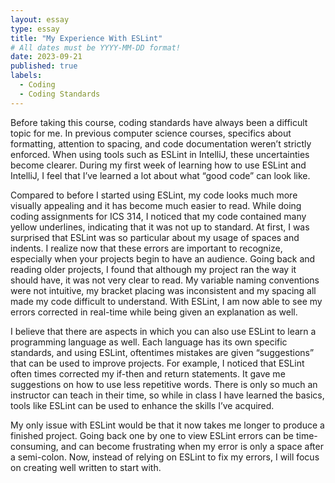 ```yaml
---
layout: essay
type: essay
title: "My Experience With ESLint"
# All dates must be YYYY-MM-DD format!
date: 2023-09-21
published: true
labels:
  - Coding
  - Coding Standards
---
```

Before taking this course, coding standards have always been a difficult topic for me. In previous computer science courses, specifics about formatting, attention to spacing, and code documentation weren’t strictly enforced. When using tools such as ESLint in IntelliJ, these uncertainties become clearer. During my first week of learning how to use ESLint and IntelliJ, I feel that I’ve learned a lot about what “good code” can look like. 

Compared to before I started using ESLint, my code looks much more visually appealing and it has become much easier to read. While doing coding assignments for ICS 314, I noticed that my code contained many yellow underlines, indicating that it was not up to standard. At first, I was surprised that ESLint was so particular about my usage of spaces and indents. I realize now that these errors are important to recognize, especially when your projects begin to have an audience. Going back and reading older projects, I found that although my project ran the way it should have, it was not very clear to read. My variable naming conventions were not intuitive, my bracket placing was inconsistent and my spacing all made my code difficult to understand. With ESLint, I am now able to see my errors corrected in real-time while being given an explanation as well. 
 
I believe that there are aspects in which you can also use ESLint to learn a programming language as well. Each language has its own specific standards, and using ESLint, oftentimes mistakes are given “suggestions” that can be used to improve projects. For example, I noticed that ESLint often times corrected my if-then and return statements. It gave me suggestions on how to use less repetitive words. There is only so much an instructor can teach in their time, so while in class I have learned the basics, tools like ESLint can be used to enhance the skills I’ve acquired. 
 
My only issue with ESLint would be that it now takes me longer to produce a finished project. Going back one by one to view ESLint errors can be time-consuming, and can become frustrating when my error is only a space after a semi-colon. Now, instead of relying on ESLint to fix my errors, I will focus on creating well written to start with.
